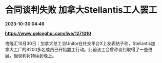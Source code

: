 # 合同谈判失败 加拿大Stellantis工人罢工

**2023-10-30 04:46**

**https://www.gelonghui.com/live/1271010**

格隆汇10月30日｜加拿大总工会Unifor在社交平台X上发表帖子称，Stellantis加拿大工厂的8200多名成员已开始罢工行动。此前该工会曾称谈判取得了一些进展，但谈判将持续到晚上。
